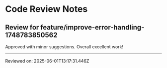 # Code Review Notes

## Review for feature/improve-error-handling-1748783850562

Approved with minor suggestions. Overall excellent work!

---
Reviewed on: 2025-06-01T13:17:31.446Z